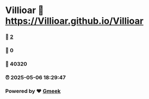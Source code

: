 # Villioar :link: https://Villioar.github.io/Villioar 
### :page_facing_up: [2](https://Villioar.github.io/Villioar/tag.html) 
### :speech_balloon: 0 
### :hibiscus: 40320 
### :alarm_clock: 2025-05-06 18:29:47 
### Powered by :heart: [Gmeek](https://github.com/Meekdai/Gmeek)
